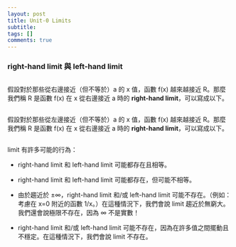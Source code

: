 ```yaml
---
layout: post
title: Unit-0 Limits
subtitle: 
tags: []
comments: true
---
```


### right-hand limit 與 left-hand limit

<img src="{{ 'assets/img/limit/limit-1.png' | relative_url }}" alt="" />

假設對於那些從右邊接近（但不等於）a 的 x 值，函數 f(x) 越來越接近 R。那麼我們稱 R 是函數 f(x) 在 x 從右邊接近 a 時的 **right-hand limit**，可以寫成以下。

<img src="{{ 'assets/img/limit/limit-2.png' | relative_url }}" alt="" />

假設對於那些從左邊接近（但不等於）a 的 x 值，函數 f(x) 越來越接近 R。那麼我們稱 R 是函數 f(x) 在 x 從右邊接近 a 時的 **right-hand limit**，可以寫成以下。

<img src="{{ 'assets/img/limit/limit-3.png' | relative_url }}" alt="" />

limit 有許多可能的行為：

- right-hand limit 和 left-hand limit 可能都存在且相等。

- right-hand limit 和 left-hand limit 可能都存在，但可能不相等。

- 由於趨近於 ±∞，right-hand limit 和/或 left-hand limit 可能不存在。（例如：考慮在 x=0 附近的函數 1/x。）在這種情況下，我們會說 limit 趨近於無窮大。我們還會說極限不存在，因為 ∞ 不是實數！

- right-hand limit 和/或 left-hand limit 可能不存在，因為在許多值之間擺動且不穩定。在這種情況下，我們會說 limit 不存在。


<img src="{{ 'assets/img/limit/limit-4.png' | relative_url }}" alt="" />
<img src="{{ 'assets/img/limit/limit-5.png' | relative_url }}" alt="" />
<img src="{{ 'assets/img/limit/limit-6.png' | relative_url }}" alt="" />
<img src="{{ 'assets/img/limit/limit-7.png' | relative_url }}" alt="" />
<img src="{{ 'assets/img/limit/limit-8.png' | relative_url }}" alt="" />
<img src="{{ 'assets/img/limit/limit-9.png' | relative_url }}" alt="" />
<img src="{{ 'assets/img/limit/limit-10.png' | relative_url }}" alt="" />
<img src="{{ 'assets/img/limit/limit-11.png' | relative_url }}" alt="" />
<img src="{{ 'assets/img/limit/limit-12.png' | relative_url }}" alt="" />
<img src="{{ 'assets/img/limit/limit-13.png' | relative_url }}" alt="" />
<img src="{{ 'assets/img/limit/limit-14.png' | relative_url }}" alt="" />
<img src="{{ 'assets/img/limit/limit-15.png' | relative_url }}" alt="" />
<img src="{{ 'assets/img/limit/limit-16.png' | relative_url }}" alt="" />
<img src="{{ 'assets/img/limit/limit-17.png' | relative_url }}" alt="" />
<img src="{{ 'assets/img/limit/limit-19.png' | relative_url }}" alt="" />
<img src="{{ 'assets/img/limit/limit-20.png' | relative_url }}" alt="" />
<img src="{{ 'assets/img/limit/limit-21.png' | relative_url }}" alt="" />
<img src="{{ 'assets/img/limit/limit-22.png' | relative_url }}" alt="" />
<img src="{{ 'assets/img/limit/limit-23.png' | relative_url }}" alt="" />
<img src="{{ 'assets/img/limit/limit-24.png' | relative_url }}" alt="" />
<img src="{{ 'assets/img/limit/limit-25.png' | relative_url }}" alt="" />

<br/>
<br/>
<br/>
